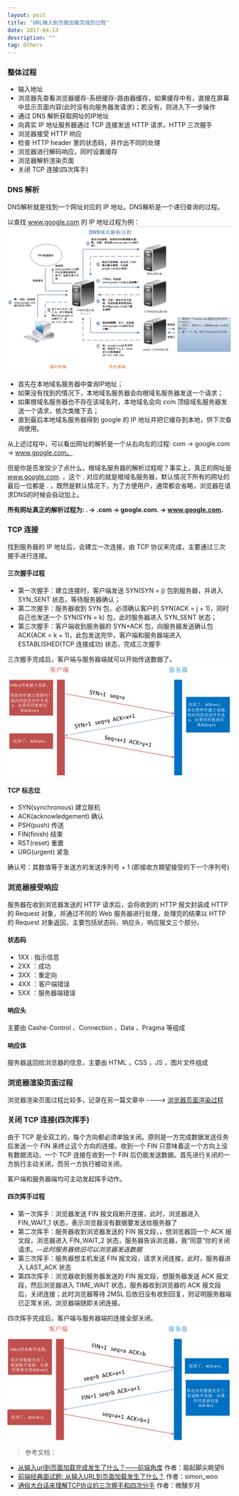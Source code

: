 ```yaml
---
layout: post
title: "URL输入到页面加载完成的过程"
date: 2017-04-13
description: ""
tag: Others
---
```


### 整体过程
-	输入地址
-	浏览器先查看浏览器缓存-系统缓存-路由器缓存，如果缓存中有，直接在屏幕中显示页面内容(此时没有向服务器发请求)；若没有，则进入下一步操作
-	通过 DNS 解析获取网址的IP地址
-	向真实 IP 地址服务器通过 TCP 连接发送 HTTP 请求，HTTP 三次握手
-	浏览器接受 HTTP 响应
-	检查 HTTP header 里的状态码，并作出不同的处理
-	浏览器进行解码响应，同时设置缓存
-	浏览器解析渲染页面
-	关闭 TCP 连接(四次挥手)

### DNS 解析
DNS解析就是找到一个网址对应的 IP 地址。DNS解析是一个递归查询的过程。

以查找 www.google.com 的 IP 地址过程为例：
![DNS解析](/images/posts/url/DNS.png)
-	首先在本地域名服务器中查询IP地址；
-	如果没有找到的情况下，本地域名服务器会向根域名服务器发送一个请求；
-	如果根域名服务器也不存在该域名时，本地域名会向 com 顶级域名服务器发送一个请求，依次类推下去；
-	直到最后本地域名服务器得到 google 的 IP 地址并把它缓存到本地，供下次查询使用。

从上述过程中，可以看出网址的解析是一个从右向左的过程: com -> google.com -> www.google.com。

但是你是否发现少了点什么，根域名服务器的解析过程呢？事实上，真正的网址是 www.google.com. ，这个 . 对应的就是根域名服务器，默认情况下所有的网址的最后一位都是 . ，既然是默认情况下，为了方便用户，通常都会省略，浏览器在请求DNS的时候会自动加上。

**所有网址真正的解析过程为: . -> .com -> google.com. -> www.google.com.**
### TCP 连接
找到服务器的 IP 地址后，会建立一次连接，由 TCP 协议来完成，主要通过三次握手进行连接。

#### 三次握手过程
-	第一次握手：建立连接时，客户端发送 SYN(SYN = j) 包到服务器，并进入 SYN_SENT 状态，等待服务器确认；
-	第二次握手：服务器收到 SYN 包，必须确认客户的 SYN(ACK = j + 1)，同时自己也发送一个 SYN(SYN = k) 包，此时服务器进入 SYN_SENT 状态；
-	第三次握手：客户端收到服务器的 SYN+ACK 包，向服务器发送确认包 ACK(ACK = k + 1)，此包发送完毕，客户端和服务器端进入 ESTABLISHED(TCP 连接成功) 状态，完成三次握手

三次握手完成后，客户端与服务器端就可以开始传送数据了。
![三次握手](/images/posts/url/TCP.png)

#### TCP 标志位
-	SYN(synchronous) 建立联机
-	ACK(acknowledgement) 确认
-	PSH(push) 传送
-	FIN(finish) 结束
-	RST(reset) 重置
-	URG(urgent) 紧急

确认号：其数值等于发送方的发送序列号 + 1 (即接收方期望接受的下一个序列号)
### 浏览器接受响应
服务器在收到浏览器发送的 HTTP 请求后，会将收到的 HTTP 报文封装成 HTTP 的 Request 对象，并通过不同的 Web 服务器进行处理，处理完的结果以 HTTP 的 Request 对象返回，主要包括状态码，响应头，响应报文三个部分。
#### 状态码
-	1XX : 指示信息
-	2XX ：成功
-	3XX ：重定向
-	4XX ：客户端错误
-	5XX ：服务器端错误

#### 响应头
主要由 Cashe-Control 、Connection 、Data 、Pragma 等组成
#### 响应体
服务器返回给浏览器的信息，主要由 HTML ，CSS ，JS ，图片文件组成
### 浏览器渲染页面过程
浏览器渲染页面过程比较多，记录在另一篇文章中 ----&gt; [浏览器页面渲染过程](http://blog.lupath.com/2017/04/browser_render_web_page/)

### 关闭 TCP 连接(四次挥手)
由于 TCP 是全双工的，每个方向都必须单独关闭。原则是一方完成数据发送任务后发送一个 FIN 来终止这个方向的连接。收到一个 FIN 只意味着这一个方向上没有数据流动，一个 TCP 连接在收到一个 FIN 后仍能发送数据。首先进行关闭的一方执行主动关闭，而另一方执行被动关闭。

客户端和服务器端均可主动发起挥手动作。

#### 四次挥手过程
-	第一次挥手：浏览器发送 FIN 报文段断开连接，此时，浏览器进入 FIN_WAIT_1 状态，表示浏览器没有数据要发送给服务器了
-	第二次挥手：服务器收到浏览器发送的 FIN 报文段，，想浏览器回一个 ACK 报文段，浏览器进入 FIN_WAIT_2 状态，服务器告诉浏览器，我“同意”你的关闭请求。*--此时服务器依旧可以浏览器发送数据*
-	第三次挥手：服务器想主机发送 FIN 报文段，请求关闭连接，此时，服务器进入 LAST_ACK 状态
-	第四次挥手：浏览器收到服务器发送的 FIN 报文段，想服务器发送 ACK 报文段，然后浏览器进入 TIME_WAIT 状态，服务器收到浏览器的 ACK 报文段后，关闭连接；此时浏览器等待 2MSL 后依旧没有收到回复，则证明服务器端已正常关闭，浏览器端随即关闭连接。

四次挥手完成后，客户端与服务器端的连接全部关闭。
![四次挥手](/images/posts/url/TCP_1.png)

>参考文档：
- [从输入url到页面加载完成发生了什么？——前端角度](http://www.cnblogs.com/daijinxue/p/6640153.html) 作者：踮起脚尖眺望6
- [前端经典面试题: 从输入URL到页面加载发生了什么？](https://segmentfault.com/a/1190000006879700) 作者：simon_woo
- [通俗大白话来理解TCP协议的三次握手和四次分手](https://segmentfault.com/a/1190000009183220) 作者：微醺岁月

